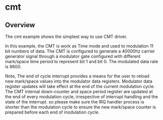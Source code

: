 # cmt

## Overview

The cmt example shows the simplest way to use CMT driver.

In this example, the CMT is work as Time mode and used to modulation 11 bit numbers of data.
The CMT is configured to generate a 40000hz carrier generator signal through a modulator gate
configured with different mark/space time period to represent bit 1 and bit 0. 
The modulated data rate is 9600.

Note, The end of cycle interrupt provides a means for the user to reload new mark/space values
into the modulator data registers. Modulator data register updates will take effect at the end 
of the current modulation cycle. The CMT internal down-counter and space period register are
updated at the end of every modulation cycle, irrespective of interrupt handling and the state
of the interrupt. so please make sure the IRQ handler process is shorter than the modulation
cycle to ensure the new mark/space counter is prepared before each end of modulation cycle.

